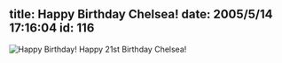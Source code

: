 title: Happy Birthday Chelsea!
date: 2005/5/14 17:16:04
id: 116
---
![Happy Birthday!](/journal_images/Birthday.jpg) Happy 21st Birthday Chelsea!